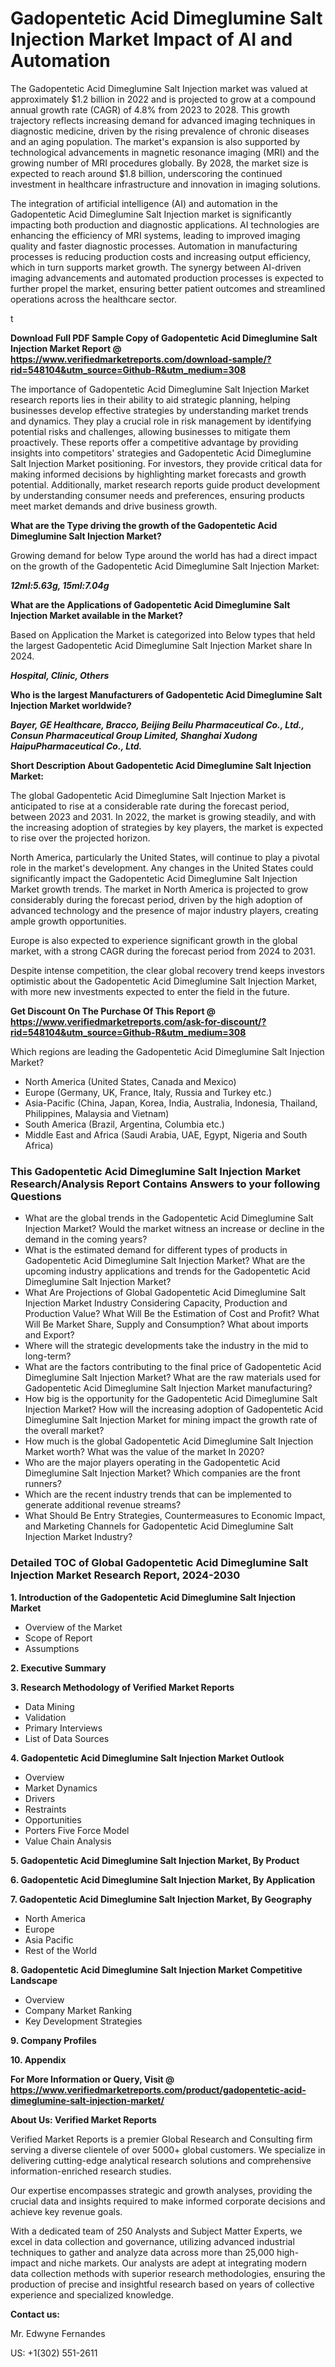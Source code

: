 <meta name="title" content="Global Gadopentetic Acid Dimeglumine Salt Injection Market Impact of AI and Automation"><meta name="description" content="The Gadopentetic Acid Dimeglumine Salt Injection market was valued at approximately $1.2 billion in 2022 and is projected to grow at a compound annual growth rate (CAG"><meta name="title" content="Gadopentetic Acid Dimeglumine Salt Injection Market Size, Share, Scope, Trends, Growth, Opportunities, Analysis, Forecast"><h1>Gadopentetic Acid Dimeglumine Salt Injection Market Impact of AI and Automation</h1><p>The Gadopentetic Acid Dimeglumine Salt Injection market was valued at approximately $1.2 billion in 2022 and is projected to grow at a compound annual growth rate (CAGR) of 4.8% from 2023 to 2028. This growth trajectory reflects increasing demand for advanced imaging techniques in diagnostic medicine, driven by the rising prevalence of chronic diseases and an aging population. The market's expansion is also supported by technological advancements in magnetic resonance imaging (MRI) and the growing number of MRI procedures globally. By 2028, the market size is expected to reach around $1.8 billion, underscoring the continued investment in healthcare infrastructure and innovation in imaging solutions.</p><p>The integration of artificial intelligence (AI) and automation in the Gadopentetic Acid Dimeglumine Salt Injection market is significantly impacting both production and diagnostic applications. AI technologies are enhancing the efficiency of MRI systems, leading to improved imaging quality and faster diagnostic processes. Automation in manufacturing processes is reducing production costs and increasing output efficiency, which in turn supports market growth. The synergy between AI-driven imaging advancements and automated production processes is expected to further propel the market, ensuring better patient outcomes and streamlined operations across the healthcare sector.</p>t</p><p id="" class=""><strong>Download Full PDF Sample Copy of Gadopentetic Acid Dimeglumine Salt Injection Market Report @ <a href="https://www.verifiedmarketreports.com/download-sample/?rid=548104&utm_source=Github-R&utm_medium=308" target="_blank">https://www.verifiedmarketreports.com/download-sample/?rid=548104&utm_source=Github-R&utm_medium=308</a></strong></p><p>The importance of&nbsp;Gadopentetic Acid Dimeglumine Salt Injection Market research reports lies in their ability to aid strategic planning, helping businesses develop effective strategies by understanding market trends and dynamics. They play a crucial role in risk management by identifying potential risks and challenges, allowing businesses to mitigate them proactively. These reports offer a competitive advantage by providing insights into competitors' strategies and Gadopentetic Acid Dimeglumine Salt Injection Market positioning. For investors, they provide critical data for making informed decisions by highlighting market forecasts and growth potential. Additionally, market research reports guide product development by understanding consumer needs and preferences, ensuring products meet market demands and drive business growth.</p><p><strong>What are the&nbsp;Type driving the growth of the Gadopentetic Acid Dimeglumine Salt Injection Market?</strong></p><p id="" class="">Growing demand for below Type around the world has had a direct impact on the growth of the Gadopentetic Acid Dimeglumine Salt Injection Market:</p><em><strong>12ml:5.63g, 15ml:7.04g</strong></em></p><strong>What are the&nbsp;Applications&nbsp;of Gadopentetic Acid Dimeglumine Salt Injection Market available in the Market?</strong></p><p id="" class="">Based on Application the Market is categorized into Below types that held the largest Gadopentetic Acid Dimeglumine Salt Injection Market share In 2024.</p><em><strong>Hospital, Clinic, Others</strong></em></p><strong>Who is the largest Manufacturers of Gadopentetic Acid Dimeglumine Salt Injection Market worldwide?</strong></p><p><em><strong>Bayer, GE Healthcare, Bracco, Beijing Beilu Pharmaceutical Co., Ltd., Consun Pharmaceutical Group Limited, Shanghai Xudong HaipuPharmaceutical Co., Ltd.</strong></em></p><p id="" class=""><strong>Short Description About Gadopentetic Acid Dimeglumine Salt Injection Market:</strong></p><p>The global Gadopentetic Acid Dimeglumine Salt Injection Market is anticipated to rise at a considerable rate during the forecast period, between 2023 and 2031. In 2022, the market is growing steadily, and with the increasing adoption of strategies by key players, the market is expected to rise over the projected horizon.</p><p>North America, particularly the United States, will continue to play a pivotal role in the market's development. Any changes in the United States could significantly impact the Gadopentetic Acid Dimeglumine Salt Injection Market growth trends. The market in North America is projected to grow considerably during the forecast period, driven by the high adoption of advanced technology and the presence of major industry players, creating ample growth opportunities.</p><p>Europe is also expected to experience significant growth in the global market, with a strong CAGR during the forecast period from 2024 to 2031.</p><p>Despite intense competition, the clear global recovery trend keeps investors optimistic about the Gadopentetic Acid Dimeglumine Salt Injection Market, with more new investments expected to enter the field in the future.</p><p id="" class=""><strong>Get Discount On The Purchase Of This Report @ <a href="https://www.verifiedmarketreports.com/ask-for-discount/?rid=548104&utm_source=Github-R&utm_medium=308" target="_blank">https://www.verifiedmarketreports.com/ask-for-discount/?rid=548104&utm_source=Github-R&utm_medium=308</a></strong></p>Which regions are leading the Gadopentetic Acid Dimeglumine Salt Injection Market?</p><ul><li>North America (United States, Canada and Mexico)</li><li>Europe (Germany, UK, France, Italy, Russia and Turkey etc.)</li><li>Asia-Pacific (China, Japan, Korea, India, Australia, Indonesia, Thailand, Philippines, Malaysia and Vietnam)</li><li>South America (Brazil, Argentina, Columbia etc.)</li><li>Middle East and Africa (Saudi Arabia, UAE, Egypt, Nigeria and South Africa)</li></ul><h3 id="" class="">This Gadopentetic Acid Dimeglumine Salt Injection Market Research/Analysis Report Contains Answers to your following Questions</h3><ul><li>What are the global trends in the Gadopentetic Acid Dimeglumine Salt Injection Market? Would the market witness an increase or decline in the demand in the coming years?</li><li>What is the estimated demand for different types of products in Gadopentetic Acid Dimeglumine Salt Injection Market? What are the upcoming industry applications and trends for the Gadopentetic Acid Dimeglumine Salt Injection Market?</li><li>What Are Projections of Global Gadopentetic Acid Dimeglumine Salt Injection Market Industry Considering Capacity, Production and Production Value? What Will Be the Estimation of Cost and Profit? What Will Be Market Share, Supply and Consumption? What about imports and Export?</li><li>Where will the strategic developments take the industry in the mid to long-term?</li><li>What are the factors contributing to the final price of Gadopentetic Acid Dimeglumine Salt Injection Market? What are the raw materials used for Gadopentetic Acid Dimeglumine Salt Injection Market manufacturing?</li><li>How big is the opportunity for the Gadopentetic Acid Dimeglumine Salt Injection Market? How will the increasing adoption of Gadopentetic Acid Dimeglumine Salt Injection Market for mining impact the growth rate of the overall market?</li><li>How much is the global Gadopentetic Acid Dimeglumine Salt Injection Market worth? What was the value of the market In 2020?</li><li>Who are the major players operating in the Gadopentetic Acid Dimeglumine Salt Injection Market? Which companies are the front runners?</li><li>Which are the recent industry trends that can be implemented to generate additional revenue streams?</li><li>What Should Be Entry Strategies, Countermeasures to Economic Impact, and Marketing Channels for Gadopentetic Acid Dimeglumine Salt Injection Market Industry?</li></ul><h3 id="" class="">Detailed TOC of Global Gadopentetic Acid Dimeglumine Salt Injection Market Research Report, 2024-2030</h3><p id="" class=""><strong>1. Introduction of the Gadopentetic Acid Dimeglumine Salt Injection Market</strong></p><ul><li>Overview of the Market</li><li>Scope of Report</li><li>Assumptions</li></ul><p id="" class=""><strong>2. Executive Summary</strong></p><p id="" class=""><strong>3. Research Methodology of Verified Market Reports</strong></p><ul><li>Data Mining</li><li>Validation</li><li>Primary Interviews</li><li>List of Data Sources</li></ul><p id="" class=""><strong>4. Gadopentetic Acid Dimeglumine Salt Injection Market Outlook</strong></p><ul><li>Overview</li><li>Market Dynamics</li><li>Drivers</li><li>Restraints</li><li>Opportunities</li><li>Porters Five Force Model</li><li>Value Chain Analysis</li></ul><p id="" class=""><strong>5. Gadopentetic Acid Dimeglumine Salt Injection Market, By Product</strong></p><p id="" class=""><strong>6. Gadopentetic Acid Dimeglumine Salt Injection Market, By Application</strong></p><p id="" class=""><strong>7. Gadopentetic Acid Dimeglumine Salt Injection Market, By Geography</strong></p><ul><li>North America</li><li>Europe</li><li>Asia Pacific</li><li>Rest of the World</li></ul><p id="" class=""><strong>8. Gadopentetic Acid Dimeglumine Salt Injection Market Competitive Landscape</strong></p><ul><li>Overview</li><li>Company Market Ranking</li><li>Key Development Strategies</li></ul><p id="" class=""><strong>9. Company Profiles</strong></p><p id="" class=""><strong>10. Appendix</strong></p><p id="" class=""><strong>For More Information or Query, Visit @ <a href="https://www.verifiedmarketreports.com/product/gadopentetic-acid-dimeglumine-salt-injection-market/" target="_blank">https://www.verifiedmarketreports.com/product/gadopentetic-acid-dimeglumine-salt-injection-market/</a></strong></p><p id="" class=""><strong>About Us: Verified Market Reports</strong></p><p id="" class="">Verified Market Reports is a premier Global Research and Consulting firm serving a diverse clientele of over 5000+ global customers. We specialize in delivering cutting-edge analytical research solutions and comprehensive information-enriched research studies.</p><p id="" class="">Our expertise encompasses strategic and growth analyses, providing the crucial data and insights required to make informed corporate decisions and achieve key revenue goals.</p><p id="" class="">With a dedicated team of 250 Analysts and Subject Matter Experts, we excel in data collection and governance, utilizing advanced industrial techniques to gather and analyze data across more than 25,000 high-impact and niche markets. Our analysts are adept at integrating modern data collection methods with superior research methodologies, ensuring the production of precise and insightful research based on years of collective experience and specialized knowledge.</p><p id="" class=""><strong>Contact us:</strong></p><p id="" class="">Mr. Edwyne Fernandes</p><p id="" class="">US: +1(302) 551-2611</p>